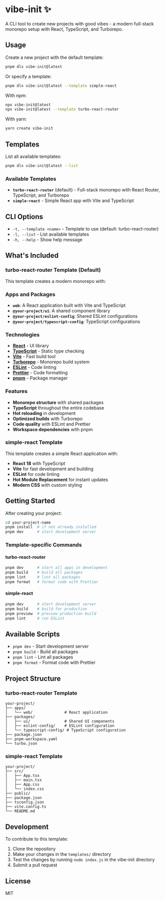 # vibe-init ✨

A CLI tool to create new projects with good vibes - a modern full-stack monorepo setup with React, TypeScript, and Turborepo.

## Usage

Create a new project with the default template:

```bash
pnpm dlx vibe-init@latest
```

Or specify a template:

```bash
pnpm dlx vibe-init@latest --template simple-react
```

With npm:

```bash
npx vibe-init@latest
npx vibe-init@latest --template turbo-react-router
```

With yarn:

```bash
yarn create vibe-init
```

## Templates

List all available templates:

```bash
pnpm dlx vibe-init@latest --list
```

### Available Templates

- **`turbo-react-router`** (default) - Full-stack monorepo with React Router, TypeScript, and Turborepo
- **`simple-react`** - Simple React app with Vite and TypeScript

## CLI Options

- `-t, --template <name>` - Template to use (default: turbo-react-router)
- `-l, --list` - List available templates
- `-h, --help` - Show help message

## What's Included

### turbo-react-router Template (Default)

This template creates a modern monorepo with:

### Apps and Packages

- **`web`**: A React application built with Vite and TypeScript
- **`@your-project/ui`**: A shared component library
- **`@your-project/eslint-config`**: Shared ESLint configurations
- **`@your-project/typescript-config`**: TypeScript configurations

### Technologies

- **[React](https://reactjs.org/)** - UI library
- **[TypeScript](https://www.typescriptlang.org/)** - Static type checking
- **[Vite](https://vitejs.dev/)** - Fast build tool
- **[Turborepo](https://turbo.build/)** - Monorepo build system
- **[ESLint](https://eslint.org/)** - Code linting
- **[Prettier](https://prettier.io/)** - Code formatting
- **[pnpm](https://pnpm.io/)** - Package manager

### Features

- **Monorepo structure** with shared packages
- **TypeScript** throughout the entire codebase
- **Hot reloading** in development
- **Optimized builds** with Turborepo
- **Code quality** with ESLint and Prettier
- **Workspace dependencies** with pnpm

### simple-react Template

This template creates a simple React application with:

- **React 18** with TypeScript
- **Vite** for fast development and building
- **ESLint** for code linting
- **Hot Module Replacement** for instant updates
- **Modern CSS** with custom styling

## Getting Started

After creating your project:

```bash
cd your-project-name
pnpm install  # if not already installed
pnpm dev      # start development server
```

### Template-specific Commands

#### turbo-react-router
```bash
pnpm dev      # start all apps in development
pnpm build    # build all packages
pnpm lint     # lint all packages
pnpm format   # format code with Prettier
```

#### simple-react
```bash
pnpm dev      # start development server
pnpm build    # build for production
pnpm preview  # preview production build
pnpm lint     # run ESLint
```

## Available Scripts

- `pnpm dev` - Start development server
- `pnpm build` - Build all packages
- `pnpm lint` - Lint all packages
- `pnpm format` - Format code with Prettier

## Project Structure

### turbo-react-router Template
```
your-project/
├── apps/
│   └── web/              # React application
├── packages/
│   ├── ui/               # Shared UI components
│   ├── eslint-config/    # ESLint configuration
│   └── typescript-config/ # TypeScript configuration
├── package.json
├── pnpm-workspace.yaml
└── turbo.json
```

### simple-react Template
```
your-project/
├── src/
│   ├── App.tsx
│   ├── main.tsx
│   ├── App.css
│   └── index.css
├── public/
├── package.json
├── tsconfig.json
├── vite.config.ts
└── README.md
```

## Development

To contribute to this template:

1. Clone the repository
2. Make your changes in the `templates/` directory
3. Test the changes by running `node index.js` in the vibe-init directory
4. Submit a pull request

## License

MIT